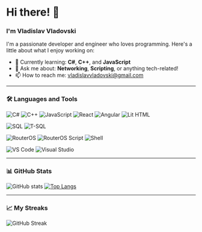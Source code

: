 # Hi there! 👋

### I'm Vladislav Vladovski

I'm a passionate developer and engineer who loves programming. Here's a little about what I enjoy working on:

- 🌱 Currently learning: **C#**, **C++**, and **JavaScript**
- 💬 Ask me about: **Networking**, **Scripting**, or anything tech-related!
- 📫 How to reach me: [vladislavvladovski@gmail.com](mailto:vladislavvladovski@gmail.com)

---

### 🛠️ Languages and Tools

![C#](https://img.shields.io/badge/-C%23-239120?style=flat&logo=c-sharp&logoColor=white)
![C++](https://img.shields.io/badge/-C++-00599C?style=flat&logo=c%2B%2B&logoColor=white)
![JavaScript](https://img.shields.io/badge/-JavaScript-F7DF1E?style=flat&logo=javascript&logoColor=black)
![React](https://img.shields.io/badge/-React-61DAFB?style=flat&logo=react&logoColor=black)
![Angular](https://img.shields.io/badge/-Angular-DD0031?style=flat&logo=angular&logoColor=white)
![Lit HTML](https://img.shields.io/badge/-Lit%20HTML-324FFF?style=flat&logo=lit-html&logoColor=white)

![SQL](https://img.shields.io/badge/-SQL-4479A1?style=flat&logo=sql&logoColor=white)
![T-SQL](https://img.shields.io/badge/-T--SQL-CC2927?style=flat&logo=microsoft-sql-server&logoColor=white)

![RouterOS](https://img.shields.io/badge/-RouterOS-FF6600?style=flat&logo=mikrotik&logoColor=white)
![RouterOS Script](https://img.shields.io/badge/-RouterOS%20Script-0058A6?style=flat)
![Shell](https://img.shields.io/badge/-Shell_Scripting-4EAA25?style=flat&logo=gnu-bash&logoColor=white)

![VS Code](https://img.shields.io/badge/-VS%20Code-007ACC?style=flat&logo=visual-studio-code&logoColor=white)
![Visual Studio](https://img.shields.io/badge/-Visual%20Studio-5C2D91?style=flat&logo=visual-studio&logoColor=white)

---

### 📊 GitHub Stats

![GitHub stats](https://github-readme-stats.vercel.app/api?username=kan31da&show_icons=true&theme=tokyonight)
[![Top Langs](https://github-readme-stats.vercel.app/api/top-langs/?username=kan31da&layout=compact&theme=tokyonight)](https://github.com/anuraghazra/github-readme-stats)

---

### 📈 My Streaks

![GitHub Streak](https://github-readme-streak-stats.herokuapp.com/?user=kan31da&theme=tokyonight)

